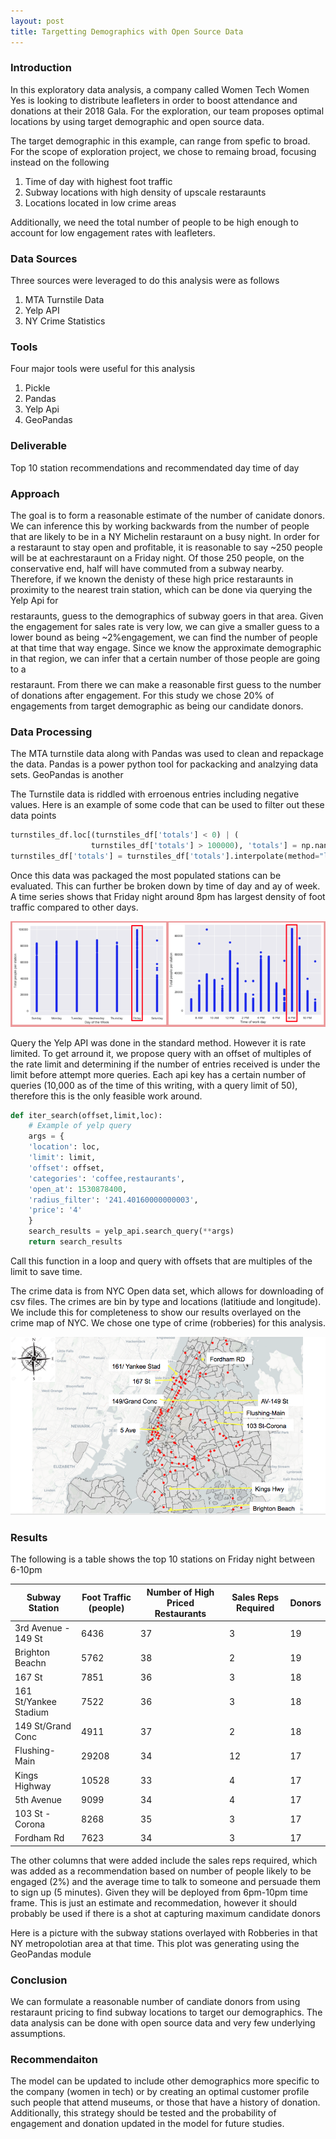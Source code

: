 ```yaml
---
layout: post
title: Targetting Demographics with Open Source Data
---
```

### Introduction
In this exploratory data analysis, a company called Women Tech Women Yes is looking to distribute 
leafleters in order to boost attendance and donations at their 2018 Gala. For the exploration, 
our team proposes optimal locations by using target demographic and open source data.

The target demographic in this example, can range from spefic to broad. 
For the scope of exploration project, we chose to remaing broad, focusing instead on the following

1. Time of day with highest foot traffic
2. Subway locations with high density of upscale restaraunts
3. Locations located in low crime areas  
 
Additionally, we need the total number of people to be high enough
to account for low engagement rates with leafleters.  

### Data Sources
Three sources were leveraged to do this analysis were as follows
1. MTA Turnstile Data 
2. Yelp API
3. NY Crime Statistics 

### Tools
Four major tools were useful for this analysis
1. Pickle
2. Pandas
3. Yelp Api
5. GeoPandas

### Deliverable
Top 10 station recommendations and recommendated day time of day  

### Approach
The goal is to form a reasonable estimate of the number of canidate donors. We can inference this by working backwards from the number of people that are likely to be in a NY Michelin restaraunt on a busy night. In order for a restaraunt to stay open and profitable, it is reasonable to say ~250 people will be at eachrestaraunt on a Friday night. Of those 250 people, on the conservative end, half will have commuted from a subway nearby.
Therefore, if we known the denisty of these high price restaraunts in proximity to the nearest train station, which can be done via querying the Yelp Api for $$$$ restaraunts, guess to the demographics of subway goers in that area. 
Given the engagement for sales rate is very low, we can give a smaller guess to a lower bound as being ~2%engagement, we can find the number of people at that time that way engage. Since we know the approximate demographic in that region, we can infer that a certain number of those people are going to a $$$$ restaraunt. From there we can make a reasonable first guess to the number of donations after engagement. For this study we chose 20% of engagements from target demographic as being our candidate donors.


### Data Processing
The MTA turnstile data along with Pandas was used to clean and repackage the 
data. Pandas is a power python tool for packacking and analzying data sets. GeoPandas is another

The Turnstile data is riddled with erroenous entries including negative values. Here is an example
of some code that can be used to filter out these data points
```python
turnstiles_df.loc[(turnstiles_df['totals'] < 0) | (
                  turnstiles_df['totals'] > 100000), 'totals'] = np.nan
turnstiles_df['totals'] = turnstiles_df['totals'].interpolate(method="linear")
```
Once this data was packaged the most populated stations can be evaluated. This can further be broken down by time of day and ay of week. 
A time series shows that Friday night around 8pm has largest density of foot traffic compared to other days. 

![alt_text](https://raw.githubusercontent.com/MCassetti/MCassetti.github.io/master/public/timeseries_data.png)

Query the Yelp API was done in the standard method. However it is rate limited. To get arround it, we propose query with an offset of multiples of the rate limit and determining if the number of entries received is under the limit before attempt more queries. Each api key has a certain number of queries (10,000 as of the time of this writing, with a query limit of 50), therefore this is the only feasible work around.
```python
def iter_search(offset,limit,loc):
    # Example of yelp query 
    args = {
    'location': loc,
    'limit': limit,
    'offset': offset,
    'categories': 'coffee,restaurants',
    'open_at': 1530878400,  
    'radius_filter': '241.40160000000003',
    'price': '4'
    }
    search_results = yelp_api.search_query(**args)
    return search_results
```
Call this function in a loop and query with offsets that are multiples of the limit to save time.

The crime data is from NYC Open data set, which allows for downloading of csv files. The crimes are bin by type and locations (latitiude and longitude). We include this for completeness to show our results overlayed on the crime map of NYC. We chose one type of crime (robberies) for this analysis.


![alt_text](https://raw.githubusercontent.com/MCassetti/MCassetti.github.io/master/public/pandas_plot.png)

### Results
The following is a table shows the top 10 stations on Friday night between 6-10pm


| Subway Station        | Foot Traffic (people) | Number of High Priced Restaurants | Sales Reps Required | Donors |
| --------------------- | --------------------- | --------------------------------- | ------------------- | ------ |
| 3rd Avenue - 149 St   | 6436                  | 37                                | 3                   | 19     |
| Brighton Beachn       | 5762                  | 38                                | 2                   | 19     |
| 167 St                | 7851                  | 36                                | 3                   | 18     |
| 161 St/Yankee Stadium | 7522                  | 36                                | 3                   | 18     |
| 149 St/Grand Conc     | 4911                  | 37                                | 2                   | 18     |
| Flushing-Main         | 29208                 | 34                                | 12                  | 17     |
| Kings Highway         | 10528                 | 33                                | 4                   | 17     |
| 5th Avenue            | 9099                  | 34                                | 4                   | 17     |
| 103 St - Corona       | 8268                  | 35                                | 3                   | 17     |
| Fordham Rd            | 7623                  | 34                                | 3                   | 17     |

 
The other columns that were added include the sales reps required, which was added as a recommendation based on number of people likely to be engaged (2%) and the average time to talk to someone and persuade them to sign up (5 minutes). Given they will be deployed from 6pm-10pm time frame. This is just an estimate and recommedation, however it should probably be used if there is a shot at capturing maximum candidate donors

Here is a picture with the subway stations overlayed with Robberies in that NY metropolotian area at that time. This plot was generating using the GeoPandas module



### Conclusion
We can formulate a reasonable number of candiate donors from using restaraunt pricing to find subway locations to target our demographics. The data analysis can be done with open source data and very few underlying assumptions.

### Recommendaiton
The model can be updated to include other demographics more specific to the company (women in tech) or by creating an optimal customer profile such people that attend museums, or those that have a history of donation.
Additionally, this strategy should be tested and the probability of engagement and donation updated in the model for future studies. 
